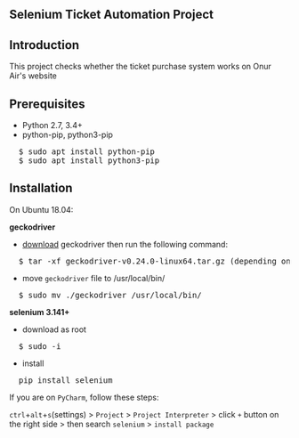 ## Selenium Ticket Automation Project

## Introduction

This project checks whether the ticket purchase system works on Onur Air's website

## Prerequisites
* Python 2.7, 3.4+
* python-pip, python3-pip
<pre>
  $ sudo apt install python-pip
  $ sudo apt install python3-pip
</pre>

## Installation

On Ubuntu 18.04:

**geckodriver**

* [download](https://github.com/mozilla/geckodriver/releases) geckodriver then run the following command:

<pre>
  $ tar -xf geckodriver-v0.24.0-linux64.tar.gz (depending on your OS)
</pre>

* move `geckodriver` file to /usr/local/bin/
<pre>
  $ sudo mv ./geckodriver /usr/local/bin/
</pre>

**selenium 3.141+**
* download as root
<pre>
  $ sudo -i
</pre>
* install
<pre>
  pip install selenium
</pre>

If you are on `PyCharm`, follow these steps:

`ctrl`+`alt`+`s`(settings) > `Project` > `Project Interpreter` > click `+` button on the right side >
then search `selenium` > `install package`
